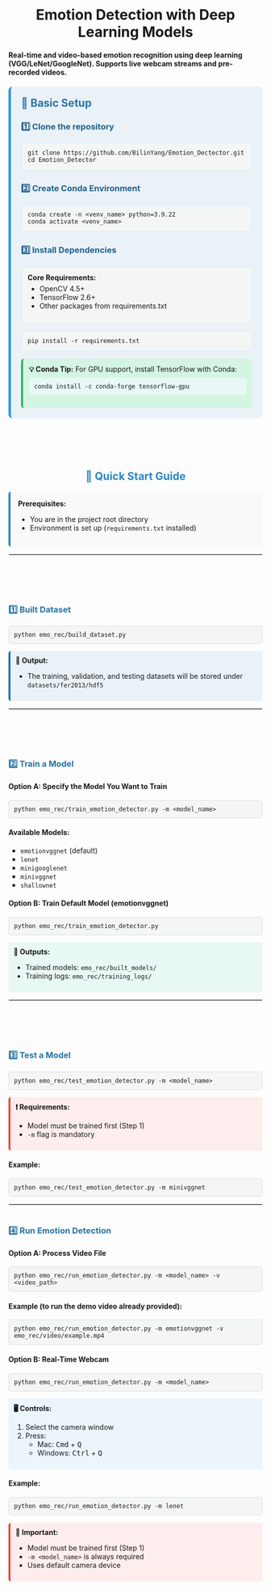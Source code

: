 <h1 align="center">Emotion Detection with Deep Learning Models</h1>
<h4>Real-time and video-based emotion recognition using deep learning (VGG/LeNet/GoogleNet).  
Supports live webcam streams and pre-recorded videos.  </h4>


<div style="background-color: #eaf2f8; padding: 20px; border-radius: 8px; margin: 20px 0; border-left: 5px solid #3498db;">
  <h2 style="color: #2874a6; margin-top: 0;">🔧 Basic Setup</h2>
  
  <h3 style="color: #21618c;">1️⃣ Clone the repository</h3>
  <pre style="background-color: #f4f6f6; padding: 12px; border-radius: 6px; border: 1px solid #d6eaf8;">
<code>git clone https://github.com/BilinYang/Emotion_Dectector.git
cd Emotion_Detector</code></pre>
  
  <h3 style="color: #21618c; margin-top: 25px;">2️⃣ Create Conda Environment</h3>
  <pre style="background-color: #f4f6f6; padding: 12px; border-radius: 6px; border: 1px solid #d6eaf8;">
<code>conda create -n &lt;venv_name&gt; python=3.9.22
conda activate &lt;venv_name&gt;</code></pre>
  
  <h3 style="color: #21618c; margin-top: 25px;">3️⃣ Install Dependencies</h3>
  <div style="background-color: #f4f6f6; padding: 12px; border-radius: 6px; border: 1px solid #d6eaf8; margin-bottom: 10px;">
    <strong>Core Requirements:</strong>
    <ul style="margin-top: 5px;">
      <li>OpenCV 4.5+</li>
      <li>TensorFlow 2.6+</li>
      <li>Other packages from requirements.txt</li>
    </ul>
  </div>
  
  <pre style="background-color: #f4f6f6; padding: 12px; border-radius: 6px; border: 1px solid #d6eaf8;">
<code>pip install -r requirements.txt</code></pre>
  
  <div style="background-color: #d5f5e3; padding: 12px; border-radius: 6px; margin-top: 15px; border-left: 4px solid #28b463;">
    <strong>💡 Conda Tip:</strong> For GPU support, install TensorFlow with Conda:
    <pre style="background-color: #e8f8f5; padding: 10px; border-radius: 5px; margin-top: 8px;">
<code>conda install -c conda-forge tensorflow-gpu</code></pre>
  </div>
</div>





<h1 style="visibility: hidden;">&nbsp;</h1>
<h2 align="center" style="color: #2e86c1;">🚀 Quick Start Guide</h2>

<div style="background-color: #f8f9f9; padding: 15px; border-radius: 5px; border-left: 4px solid #2e86c1;">
  <strong>Prerequisites:</strong>
  <ul>
    <li>You are in the project root directory</li>
    <li>Environment is set up (<code>requirements.txt</code> installed)</li>
  </ul>
</div>

<hr style="border: 1px solid #ddd;">



<h1 style="visibility: hidden;">&nbsp;</h1>
<h3 style="color: #2874a6;">1️⃣ Built Dataset</h3>

<pre style="background-color: #f4f6f6; padding: 10px; border-radius: 5px; border: 1px solid #ddd;">
<code>python emo_rec/build_dataset.py</code></pre>

<div style="background-color: #eaf2f8; padding: 10px; border-radius: 5px; border-left: 4px solid #2874a6;">
  <strong>📁 Output:</strong>
  <ul>
    <li>The training, validation, and testing datasets will be stored under <code>datasets/fer2013/hdf5</code></li>
  </ul>
</div>

<hr style="border: 1px solid #ddd;">





<h1 style="visibility: hidden;">&nbsp;</h1>
<h3 style="color: #2874a6;">2️⃣ Train a Model</h3>

<h4>Option A: Specify the Model You Want to Train</h4>
<pre style="background-color: #f4f6f6; padding: 10px; border-radius: 5px; border: 1px solid #ddd;">
<code>python emo_rec/train_emotion_detector.py -m &lt;model_name&gt;</code></pre>

<h4>Available Models:</h4>
<ul style="list-style-type: square;">
  <li><code>emotionvggnet</code> (default)</li>
  <li><code>lenet</code></li>
  <li><code>minigooglenet</code></li>
  <li><code>minivggnet</code></li>
  <li><code>shallownet</code></li>
</ul>

<h4>Option B: Train Default Model (emotionvggnet)</h4>
<pre style="background-color: #f4f6f6; padding: 10px; border-radius: 5px; border: 1px solid #ddd;">
<code>python emo_rec/train_emotion_detector.py</code></pre>

<div style="background-color: #e8f8f5; padding: 10px; border-radius: 5px; margin-top: 10px;">
  <strong>📁 Outputs:</strong>
  <ul>
    <li>Trained models: <code>emo_rec/built_models/</code></li>
    <li>Training logs: <code>emo_rec/training_logs/</code></li>
  </ul>
</div>

<hr style="border: 1px solid #ddd;">





<h1 style="visibility: hidden;">&nbsp;</h1>
<h3 style="color: #2874a6;">3️⃣ Test a Model</h3>

<pre style="background-color: #f4f6f6; padding: 10px; border-radius: 5px; border: 1px solid #ddd;">
<code>python emo_rec/test_emotion_detector.py -m &lt;model_name&gt;</code></pre>

<div style="background-color: #fdedec; padding: 10px; border-radius: 5px; border-left: 4px solid #e74c3c;">
  <strong>❗ Requirements:</strong>
  <ul>
    <li>Model must be trained first (Step 1)</li>
    <li><code>-m</code> flag is mandatory</li>
  </ul>
</div>

<h4>Example:</h4>
<pre style="background-color: #f4f6f6; padding: 10px; border-radius: 5px; border: 1px solid #ddd;">
<code>python emo_rec/test_emotion_detector.py -m minivggnet</code></pre>

<hr style="border: 1px solid #ddd;">





<h1></h1>
<h3 style="color: #2874a6;">4️⃣ Run Emotion Detection</h3>

<h4>Option A: Process Video File</h4>
<pre style="background-color: #f4f6f6; padding: 10px; border-radius: 5px; border: 1px solid #ddd;">
<code>python emo_rec/run_emotion_detector.py -m &lt;model_name&gt; -v &lt;video_path&gt;</code></pre>

<h4>Example (to run the demo video already provided):</h4>
<pre style="background-color: #f4f6f6; padding: 10px; border-radius: 5px; border: 1px solid #ddd;">
<code>python emo_rec/run_emotion_detector.py -m emotionvggnet -v emo_rec/video/example.mp4</code></pre>

<h4>Option B: Real-Time Webcam</h4>
<pre style="background-color: #f4f6f6; padding: 10px; border-radius: 5px; border: 1px solid #ddd;">
<code>python emo_rec/run_emotion_detector.py -m &lt;model_name&gt;</code></pre>

<div style="background-color: #ebf5fb; padding: 10px; border-radius: 5px; margin-top: 10px;">
  <strong>🖥️ Controls:</strong>
  <ol>
    <li>Select the camera window</li>
    <li>Press:
      <ul>
        <li>Mac: <kbd>Cmd</kbd> + <kbd>Q</kbd></li>
        <li>Windows: <kbd>Ctrl</kbd> + <kbd>Q</kbd></li>
      </ul>
    </li>
  </ol>
</div>

<h4>Example:</h4>
<pre style="background-color: #f4f6f6; padding: 10px; border-radius: 5px; border: 1px solid #ddd;">
<code>python emo_rec/run_emotion_detector.py -m lenet</code></pre>

<div style="background-color: #fdedec; padding: 10px; border-radius: 5px; border-left: 4px solid #e74c3c; margin-top: 15px;">
  <strong>🔴 Important:</strong>
  <ul>
    <li>Model must be trained first (Step 1)</li>
    <li><code>-m &lt;model_name&gt;</code> is always required</li>
    <li>Uses default camera device</li>
  </ul>
</div>
